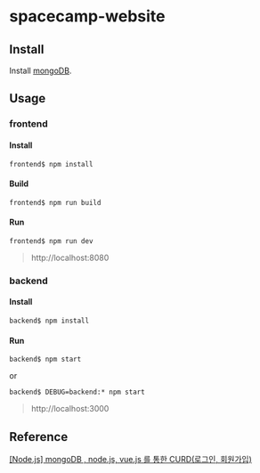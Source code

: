 # spacecamp-website

## Install
Install [mongoDB](https://www.mongodb.com/).

## Usage

### frontend

#### Install
```
frontend$ npm install
```

#### Build
```
frontend$ npm run build
```

#### Run
```
frontend$ npm run dev
```
> http://localhost:8080

### backend

#### Install
```
backend$ npm install
```

#### Run
```
backend$ npm start
```
or
```
backend$ DEBUG=backend:* npm start
```
> http://localhost:3000

## Reference
[[Node.js] mongoDB , node.js, vue.js 를 통한 CURD(로그인, 회원가입)](https://m.blog.naver.com/kangminser88/221152151491)  
